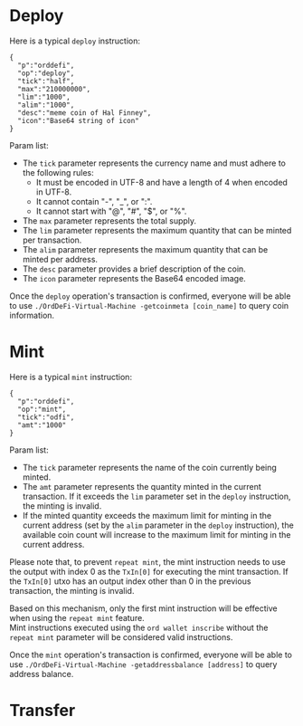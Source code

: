# Deploy

Here is a typical `deploy` instruction:

```
{
  "p":"orddefi",
  "op":"deploy",
  "tick":"half",
  "max":"210000000",
  "lim":"1000",
  "alim":"1000",
  "desc":"meme coin of Hal Finney",
  "icon":"Base64 string of icon"
}
```

Param list:  

* The `tick` parameter represents the currency name and must adhere to the following rules:
	* It must be encoded in UTF-8 and have a length of 4 when encoded in UTF-8.
	* It cannot contain "-", "_", or ":".
	* It cannot start with "@", "#", "$", or "%".
* The `max` parameter represents the total supply.
* The `lim` parameter represents the maximum quantity that can be minted per transaction.
* The `alim` parameter represents the maximum quantity that can be minted per address.
* The `desc` parameter provides a brief description of the coin.
* The `icon` parameter represents the Base64 encoded image.

Once the `deploy` operation's transaction is confirmed, everyone will be able to use `./OrdDeFi-Virtual-Machine -getcoinmeta [coin_name]` to query coin information.


# Mint

Here is a typical `mint` instruction:

```
{
  "p":"orddefi",
  "op":"mint",
  "tick":"odfi",
  "amt":"1000"
}
```

Param list: 
 
* The `tick` parameter represents the name of the coin currently being minted.
* The `amt` parameter represents the quantity minted in the current transaction. If it exceeds the `lim` parameter set in the `deploy` instruction, the minting is invalid.
* If the minted quantity exceeds the maximum limit for minting in the current address (set by the `alim` parameter in the `deploy` instruction), the available coin count will increase to the maximum limit for minting in the current address.

Please note that, to prevent `repeat mint`, the mint instruction needs to use the output with index 0 as the `TxIn[0]` for executing the mint transaction. If the `TxIn[0]` utxo has an output index other than 0 in the previous transaction, the minting is invalid.  

Based on this mechanism, only the first mint instruction will be effective when using the `repeat mint` feature.  
Mint instructions executed using the `ord wallet inscribe` without the `repeat mint` parameter will be considered valid instructions.

Once the `mint` operation's transaction is confirmed, everyone will be able to use `./OrdDeFi-Virtual-Machine -getaddressbalance [address]` to query address balance.


# Transfer